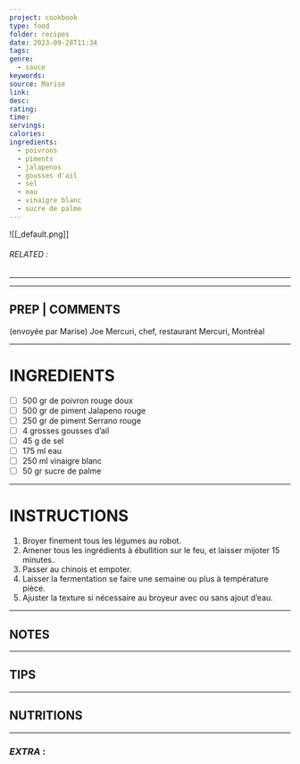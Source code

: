```yaml
---
project: cookbook
type: food
folder: recipes
date: 2023-09-28T11:34
tags: 
genre:
  - sauce
keywords: 
source: Marise
link: 
desc: 
rating: 
time: 
servings: 
calories: 
ingredients:
  - poivrons
  - piments
  - jalapenos
  - gousses d'ail
  - sel
  - eau
  - vinaigre blanc
  - sucre de palme
---
```


![[_default.png]]
###### *RELATED* : 
---


---
## PREP | COMMENTS

(envoyée par Marise)
Joe Mercuri, chef, restaurant Mercuri, Montréal

---
# INGREDIENTS

- [ ] 500 gr de poivron rouge doux
- [ ] 500 gr de piment Jalapeno rouge
- [ ] 250 gr de piment Serrano rouge 
- [ ] 4 grosses gousses d’ail
- [ ] 45 g de sel
- [ ] 175 ml eau
- [ ] 250 ml vinaigre blanc
- [ ] 50 gr sucre de palme

---
# INSTRUCTIONS

1. Broyer finement tous les légumes au robot.
2. Amener tous les ingrédients à ébullition sur le feu, et laisser mijoter 15 minutes.
3. Passer au chinois et empoter.
4. Laisser la fermentation se faire une semaine ou plus à température pièce.
5. Ajuster la texture si nécessaire au broyeur avec ou sans ajout d’eau.

---
## NOTES



---
## TIPS



---
## NUTRITIONS



---
### *EXTRA* :



